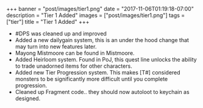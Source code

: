 +++
banner = "post/images/tier1.png"
date = "2017-11-06T01:19:18-07:00"
description = "Tier 1 Added"
images = ["post/images/tier1.png"]
tags = ["tier"]
title = "Tier 1 Added"
+++
* #DPS was cleaned up and improved
* Added a new dailygain system, this is an under the hood change that may turn into new features later.
* Mayong Mistmoore can be found in Mistmoore.
* Added Heirloom system. Found in PoJ, this quest line unlocks the ability to trade unadorned items for other characters.
* Added new Tier Progression system. This makes [T#] considered monsters to be significantly more difficult until you complete progression.
* Cleaned up Fragment code.. they should now autoloot to keychain as designed.
<!--more-->